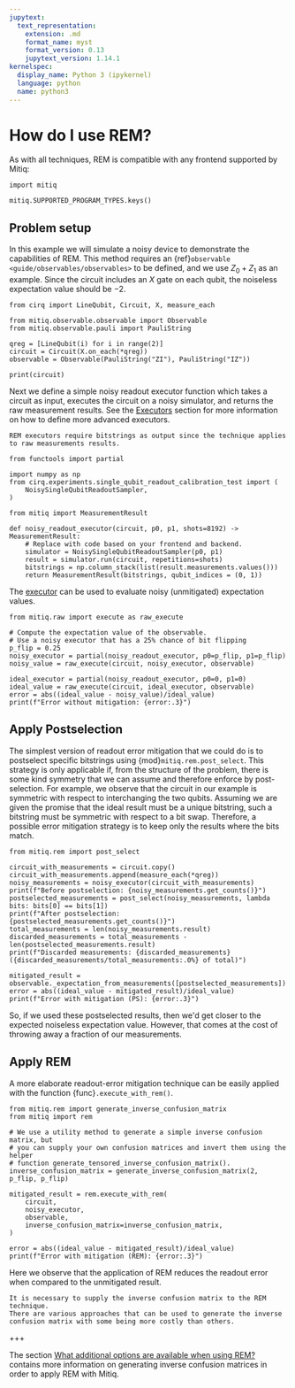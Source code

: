 ```yaml
---
jupytext:
  text_representation:
    extension: .md
    format_name: myst
    format_version: 0.13
    jupytext_version: 1.14.1
kernelspec:
  display_name: Python 3 (ipykernel)
  language: python
  name: python3
---
```


# How do I use REM?

As with all techniques, REM is compatible with any frontend supported by Mitiq:

```{code-cell} ipython3
import mitiq

mitiq.SUPPORTED_PROGRAM_TYPES.keys()
```

## Problem setup
In this example we will simulate a noisy device to demonstrate the capabilities of REM. This method requires an 
{ref}`observable <guide/observables/observables>` to be defined, and we use
$Z_0 + Z_1$ as an example. Since the circuit includes an $X$ gate on each qubit, 
the noiseless expectation value should be $-2$.

```{code-cell} ipython3
from cirq import LineQubit, Circuit, X, measure_each

from mitiq.observable.observable import Observable
from mitiq.observable.pauli import PauliString

qreg = [LineQubit(i) for i in range(2)]
circuit = Circuit(X.on_each(*qreg))
observable = Observable(PauliString("ZI"), PauliString("IZ"))

print(circuit)
```

Next we define a simple noisy readout executor function which takes a 
circuit as input, executes the circuit on a noisy simulator, and 
returns the raw measurement results. See the [Executors](executors.md) 
section for more information on how to define more advanced executors.

```{warning}
REM executors require bitstrings as output since the technique applies
to raw measurements results.
```

```{code-cell} ipython3
from functools import partial

import numpy as np
from cirq.experiments.single_qubit_readout_calibration_test import (
    NoisySingleQubitReadoutSampler,
)

from mitiq import MeasurementResult

def noisy_readout_executor(circuit, p0, p1, shots=8192) -> MeasurementResult:
    # Replace with code based on your frontend and backend.
    simulator = NoisySingleQubitReadoutSampler(p0, p1)
    result = simulator.run(circuit, repetitions=shots)
    bitstrings = np.column_stack(list(result.measurements.values()))
    return MeasurementResult(bitstrings, qubit_indices = (0, 1))
```

The [executor](executors.md) can be used to evaluate noisy (unmitigated)
expectation values.

```{code-cell} ipython3
from mitiq.raw import execute as raw_execute

# Compute the expectation value of the observable.
# Use a noisy executor that has a 25% chance of bit flipping
p_flip = 0.25
noisy_executor = partial(noisy_readout_executor, p0=p_flip, p1=p_flip)
noisy_value = raw_execute(circuit, noisy_executor, observable)

ideal_executor = partial(noisy_readout_executor, p0=0, p1=0)
ideal_value = raw_execute(circuit, ideal_executor, observable)
error = abs((ideal_value - noisy_value)/ideal_value)
print(f"Error without mitigation: {error:.3}")
```

## Apply Postselection
The simplest version of readout error mitigation that we could do is to postselect specific bitstrings using 
{mod}`mitiq.rem.post_select`. This strategy is only applicable if, from the structure of the problem, there is some kind symmetry that we can assume and therefore enforce by post-selection. For example, we observe that the circuit in our example is symmetric with respect to interchanging the
two qubits. Assuming we are given the promise that the ideal result must be a unique bitstring, such a bitstring must
be symmetric with respect to a bit swap. Therefore, a possible error mitigation strategy is to keep only the results
where the bits match.

```{code-cell} ipython3
from mitiq.rem import post_select

circuit_with_measurements = circuit.copy()
circuit_with_measurements.append(measure_each(*qreg))
noisy_measurements = noisy_executor(circuit_with_measurements)
print(f"Before postselection: {noisy_measurements.get_counts()}")
postselected_measurements = post_select(noisy_measurements, lambda bits: bits[0] == bits[1])
print(f"After postselection: {postselected_measurements.get_counts()}")
total_measurements = len(noisy_measurements.result)
discarded_measurements = total_measurements - len(postselected_measurements.result)
print(f"Discarded measurements: {discarded_measurements} ({discarded_measurements/total_measurements:.0%} of total)")

mitigated_result = observable._expectation_from_measurements([postselected_measurements])
error = abs((ideal_value - mitigated_result)/ideal_value)
print(f"Error with mitigation (PS): {error:.3}")
```

So, if we used these postselected results, then we'd get closer to the expected noiseless expectation value. However, that comes at the cost of throwing away a fraction of our measurements. 

## Apply REM
A more elaborate readout-error mitigation technique can be easily applied with the function
{func}`.execute_with_rem()`.

```{code-cell} ipython3
from mitiq.rem import generate_inverse_confusion_matrix
from mitiq import rem

# We use a utility method to generate a simple inverse confusion matrix, but
# you can supply your own confusion matrices and invert them using the helper
# function generate_tensored_inverse_confusion_matrix().
inverse_confusion_matrix = generate_inverse_confusion_matrix(2, p_flip, p_flip)

mitigated_result = rem.execute_with_rem(
    circuit,
    noisy_executor,
    observable,
    inverse_confusion_matrix=inverse_confusion_matrix,
)
```

```{code-cell} ipython3
error = abs((ideal_value - mitigated_result)/ideal_value)
print(f"Error with mitigation (REM): {error:.3}")
```

Here we observe that the application of REM reduces the readout error when compared
to the unmitigated result.

```{note} 
It is necessary to supply the inverse confusion matrix to the REM technique.
There are various approaches that can be used to generate the inverse 
confusion matrix with some being more costly than others.
```

+++

The section [What additional options are available when using REM?](rem-3-options.md) contains more information on
generating inverse confusion matrices in order to apply REM with Mitiq.
